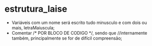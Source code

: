 estrutura_laise
===============
- Variáveis com um nome será escrito tudo minusculo e com dois ou mais, letraMaiuscula;
- Comentar /* POR BLOCO DE CODIGO */, sendo que //internamente também, principalmente se for de difícil compreensão;
